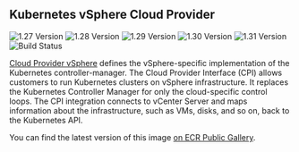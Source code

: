 ## **Kubernetes vSphere Cloud Provider**
![1.27 Version](https://img.shields.io/badge/1--27%20version-v1.27.0-blue)
![1.28 Version](https://img.shields.io/badge/1--28%20version-v1.28.1-blue)
![1.29 Version](https://img.shields.io/badge/1--29%20version-v1.29.2-blue)
![1.30 Version](https://img.shields.io/badge/1--30%20version-v1.30.2-blue)
![1.31 Version](https://img.shields.io/badge/1--31%20version-v1.31.1-blue)
![Build Status](https://codebuild.us-west-2.amazonaws.com/badges?uuid=eyJlbmNyeXB0ZWREYXRhIjoiYzQ3dzRvZHVqU2MvYnVuMzB3QmRZdVd1U1RabVorWnlqTXBYUGxDSGk2NXJXUU12c3pLQ25CQUdaQmlNUE84S0JIVVZUU0ozeTJJb3J0NWxNejNSbzk4PSIsIml2UGFyYW1ldGVyU3BlYyI6IkhLNTZwQ0hiZDZVUzVRdXYiLCJtYXRlcmlhbFNldFNlcmlhbCI6MX0%3D&branch=main)

[Cloud Provider vSphere](https://github.com/kubernetes/cloud-provider-vsphere) defines the vSphere-specific implementation of the Kubernetes controller-manager. The Cloud Provider Interface (CPI) allows customers to run Kubernetes clusters on vSphere infrastructure. It replaces the Kubernetes Controller Manager for only the cloud-specific control loops. The CPI integration connects to vCenter Server and maps information about the infrastructure, such as VMs, disks, and so on, back to the Kubernetes API.

You can find the latest version of this image [on ECR Public Gallery](https://gallery.ecr.aws/eks-anywhere/kubernetes/cloud-provider-vsphere/cpi/manager).
